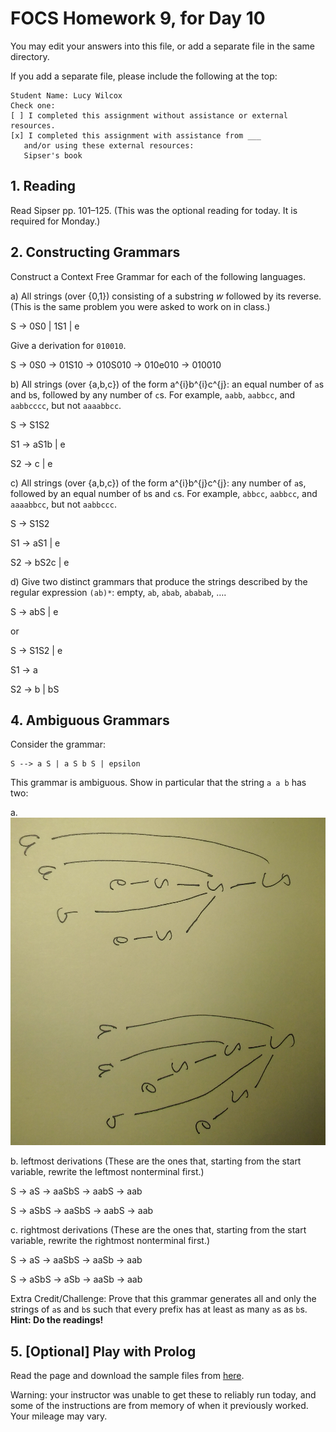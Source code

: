 # FOCS Homework 9, for Day 10

You may edit your answers into this file, or add a separate file in the same directory.

If you add a separate file, please include the following at the top:

```
Student Name: Lucy Wilcox
Check one:
[ ] I completed this assignment without assistance or external resources.
[x] I completed this assignment with assistance from ___
   and/or using these external resources:
   Sipser's book
```

## 1. Reading

Read Sipser pp. 101–125. (This was the optional reading for today. It is required for Monday.)

## 2. Constructing Grammars

Construct a Context Free Grammar for each of the following languages.

a) All strings (over {0,1}) consisting of a substring _w_ followed by its reverse. (This is the same problem you were asked to work on in class.)

S -> 0S0 | 1S1 | e

Give a derivation for `010010`.

S -> 0S0 -> 01S10 -> 010S010 -> 010e010 -> 010010

b) All strings (over {a,b,c}) of the form a^{i}b^{i}c^{j}: an equal number of `a`s and `b`s, followed by any number of `c`s. For example, `aabb`, `aabbcc`, and `aabbcccc`, but not `aaaabbcc`.

S -> S1S2

S1 -> aS1b | e

S2 -> c | e

c) All strings (over {a,b,c}) of the form a^{i}b^{j}c^{j}: any number of `a`s, followed by an equal number of `b`s and `c`s. For example, `abbcc`, `aabbcc`, and `aaaabbcc`, but not `aabbccc`.

S -> S1S2

S1 -> aS1 | e

S2 -> bS2c | e

d) Give two distinct grammars that produce the strings described by the regular expression `(ab)*`: empty, `ab`, `abab`, `ababab`, ….

S -> abS | e

or 

S -> S1S2 | e

S1 -> a

S2 -> b | bS

## 4. Ambiguous Grammars

Consider the grammar:

    S --> a S | a S b S | epsilon 

This grammar is ambiguous. Show in particular that the string `a a b` has
two:

a. ![parse trees](parsetree.jpg)

b. leftmost derivations (These are the ones that, starting from the start variable, rewrite the leftmost nonterminal first.)

S -> aS -> aaSbS -> aabS -> aab

S -> aSbS -> aaSbS -> aabS -> aab

c. rightmost derivations (These are the ones that, starting from the start variable, rewrite the rightmost nonterminal first.)

S -> aS -> aaSbS -> aaSb -> aab

S -> aSbS -> aSb -> aaSb -> aab

Extra Credit/Challenge: Prove that this grammar generates all and only the strings of `a`s and `b`s such that every prefix has at least as many `a`s as `b`s. **Hint: Do the readings!**

## 5. [Optional] Play with Prolog

Read the page and download the sample files from [here](https://sites.google.com/site/focs16fall/prolog).

Warning: your instructor was unable to get these to reliably run today, and some of the instructions are from memory of when it previously worked. Your mileage may vary.
